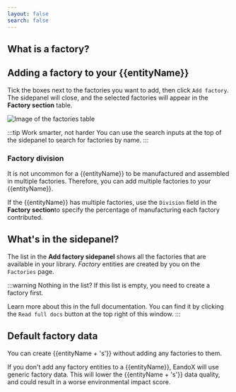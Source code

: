```yaml
---
layout: false
search: false
---
```


<script setup>
import { ref, onMounted } from 'vue'
import { useData } from 'vitepress'
import MinidocStyles from '../MinidocStyles.vue'
const { site, frontmatter } = useData()

const entityName = ref('')

onMounted(() => {
  const params = new URLSearchParams(window.location.search);
  entityName.value = params.get('entity') || 'product';
});
</script>

<MinidocStyles />

## What is a factory?

<!--@include: ../../documentation/__partials/factory-explanation.md -->

## Adding a factory to your {{entityName}}

Tick the boxes next to the factories you want to add, then click `Add factory`. The sidepanel will close, and the selected factories will appear in the **Factory section** table.

![Image of the factories table](/images/product/added-factories.jpg)

:::tip Work smarter, not harder
You can use the search inputs at the top of the sidepanel to search for factories by name.
:::

### Factory division

It is not uncommon for a {{entityName}} to be manufactured and assembled in multiple factories. Therefore, you can add multiple factories to your {{entityName}}.

If the {{entityName}} has multiple factories, use the `Division` field in the **Factory section**to specify the percentage of manufacturing each factory contributed.

## What's in the sidepanel?

The list in the **Add factory sidepanel** shows all the factories that are available in your library. _Factory_ entities are created by you on the `Factories` page.

:::warning Nothing in the list?
If this list is empty, you need to create a factory first.

Learn more about this in the full documentation. You can find it by clicking the `Read full docs` button at the top right of this window.
:::

## Default factory data

You can create {{entityName + 's'}} without adding any factories to them.

If you don't add any factory entities to a {{entityName}}, EandoX will use generic factory data. This will lower the {{entityName + 's'}} data quality, and could result in a worse environmental impact score.